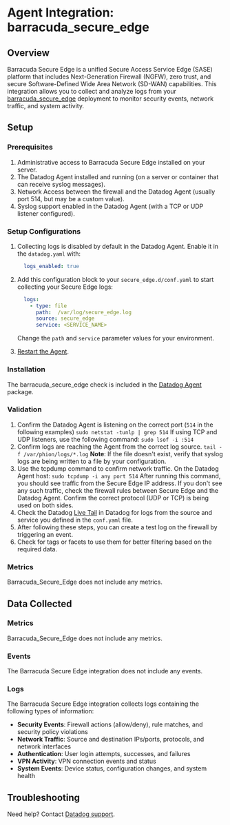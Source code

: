 # Agent Integration: barracuda_secure_edge

## Overview

Barracuda Secure Edge is a unified Secure Access Service Edge (SASE) platform that includes Next-Generation Firewall (NGFW), zero trust, and secure Software-Defined Wide Area Network (SD-WAN) capabilities. This integration allows you to collect and analyze logs from your [barracuda_secure_edge][4] deployment to monitor security events, network traffic, and system activity.

## Setup
### Prerequisites

1. Administrative access to Barracuda Secure Edge installed on your server.
2. The Datadog Agent installed and running (on a server or container that can receive syslog messages).
3. Network Access between the firewall and the Datadog Agent (usually port 514, but may be a custom value).
4. Syslog support enabled in the Datadog Agent (with a TCP or UDP  listener configured).

### Setup Configurations
1. Collecting logs is disabled by default in the Datadog Agent. Enable it in the `datadog.yaml` with:

    ```yaml
      logs_enabled: true
    ```
2. Add this configuration block to your `secure_edge.d/conf.yaml` to start collecting your Secure Edge logs:

    ```yaml
      logs:
        - type: file
          path:  /var/log/secure_edge.log
          source: secure_edge
          service: <SERVICE_NAME>
    ```

    Change the `path` and `service` parameter values for your environment.

3. [Restart the Agent][3].

### Installation

The barracuda_secure_edge check is included in the [Datadog Agent][2] package.

### Validation

1. Confirm the Datadog Agent is listening on the correct port (`514` in the following examples)
    `sudo netstat -tunlp | grep 514`
    If using TCP and UDP listeners, use the following command:
    `sudo lsof -i :514`
2. Confirm logs are reaching the Agent from the correct log source.
    `tail -f /var/phion/logs/*.log`
**Note**: If the file doesn't exist, verify that syslog logs are being written to a file by your configuration.
3. Use the tcpdump command to confirm network traffic. On the Datadog Agent host:
    `sudo tcpdump -i any port 514`
After running this command, you should see traffic from the Secure Edge IP address. If you don't see any such traffic, check the firewall rules between Secure Edge and the Datadog Agent. Confirm the correct protocol (UDP or TCP) is being used on both sides.
4. Check the Datadog [Live Tail][5] in Datadog for logs from the source and service you defined in the `conf.yaml` file.
5. After following these steps, you can create a test log on the firewall by triggering an event.
6. Check for tags or facets to use them for better filtering based on the required data.

### Metrics

Barracuda_Secure_Edge does not include any metrics.


## Data Collected
### Metrics
Barracuda_Secure_Edge does not include any metrics.

### Events
The Barracuda Secure Edge integration does not include any events.

### Logs
The Barracuda Secure Edge integration collects logs containing the following types of information:
- **Security Events**: Firewall actions (allow/deny), rule matches, and security policy violations
- **Network Traffic**: Source and destination IPs/ports, protocols, and network interfaces
- **Authentication**: User login attempts, successes, and failures
- **VPN Activity**: VPN connection events and status
- **System Events**: Device status, configuration changes, and system health

## Troubleshooting

Need help? Contact [Datadog support][1].

[1]: https://docs.datadoghq.com/help/
[2]: /account/settings/agent/latest
[3]: https://docs.datadoghq.com/agent/guide/agent-commands/#start-stop-and-restart-the-agent
[4]: https://www.barracuda.com/products/network-protection/secureedge
[5]: /logs/livetail